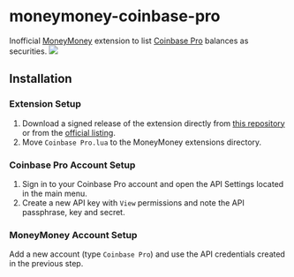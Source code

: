 # moneymoney-coinbase-pro
Inofficial [MoneyMoney](https://moneymoney-app.com/) extension to list [Coinbase Pro](https://pro.coinbase.com/) balances as securities.
![](https://leoschweizer.github.io/moneymoney-coinbase-pro/screen.png)

## Installation

### Extension Setup
1. Download a signed release of the extension directly from [this repository](https://github.com/leoschweizer/moneymoney-coinbase-pro/blob/master/Coinbase%20Pro.lua?raw=true) or from the [official listing](https://moneymoney-app.com/extensions/).
2. Move `Coinbase Pro.lua` to the MoneyMoney extensions directory.

### Coinbase Pro Account Setup
1. Sign in to your Coinbase Pro account and open the API Settings located in the main menu.
2. Create a new API key with `View` permissions and note the API passphrase, key and secret.

### MoneyMoney Account Setup
Add a new account (type `Coinbase Pro`) and use the API credentials created in the previous step.
